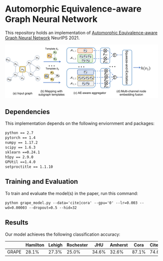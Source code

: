 # Automorphic Equivalence-aware Graph Neural Network

This repository holds an implementation of [Automorphic Equivalence-aware Graph Neural Network](https://arxiv.org/abs/2011.04218) NeurIPS 2021. 

![alt text](https://github.com/AutoML-Research/GRAPE/blob/main/main.png?raw=true)

## Dependencies

This implementation depends on the following enviornment and packages:

```setup
python == 2.7
pytorch == 1.4
numpy == 1.17.2
scipy == 1.6.3
sklearn ==0.24.1
h5py == 2.9.0
GPUtil ==1.4.0
setproctitle == 1.1.10
```

## Training and Evaluation

To train and evaluate the model(s) in the paper, run this command:

```train
python grape_model.py --data='cite|cora' --gpu='0' --lr=0.003 --wd=0.00003 --dropout=0.5 --hid=32 
```

## Results

Our model achieves the following classification accuracy:


|  | Hamilton | Lehigh | Rochester | JHU | Amherst | Cora | Citeseer | Amazon |
| ------------------ |---------------- | -------------- | ---------------- | -------------- | ---------------- | -------------- | ---------------- | -------------- |
|  GRAPE  | 28.1% | 27.3% | 25.0% | 34.6% | 32.6% | 87.1% | 74.6% | 58.6% |

